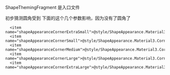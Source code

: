 
ShapeThemingFragment
  是入口文件


  初步猜测圆角受到 下面的这个几个参数影响，因为没有了圆角了

      <item name="shapeAppearanceCornerExtraSmall">@style/ShapeAppearance.Material3.Corner.None</item>
      <item name="shapeAppearanceCornerSmall">@style/ShapeAppearance.Material3.Corner.None</item>
      <item name="shapeAppearanceCornerMedium">@style/ShapeAppearance.Material3.Corner.None</item>
      <item name="shapeAppearanceCornerLarge">@style/ShapeAppearance.Material3.Corner.None</item>
      <item name="shapeAppearanceCornerExtraLarge">@style/ShapeAppearance.Material3.Corner.None</item>


